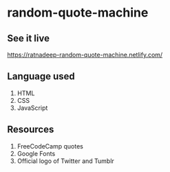 # random-quote-machine

## See it live
https://ratnadeep-random-quote-machine.netlify.com/

## Language used 
1. HTML
2. CSS
3. JavaScript

## Resources
1. FreeCodeCamp quotes
2. Google Fonts
3. Official logo of Twitter and Tumblr
   